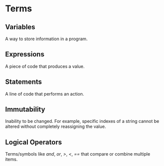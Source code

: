 # Terms

## Variables
A way to store information in a program.

## Expressions
A piece of code that produces a value.

## Statements
A line of code that performs an action.

## Immutability
Inability to be changed. For example, specific indexes of a string cannot be altered without completely reassigning the value.

## Logical Operators
Terms/symbols like _and_, _or_, _>_, _<_, _==_ that compare or combine multiple items.